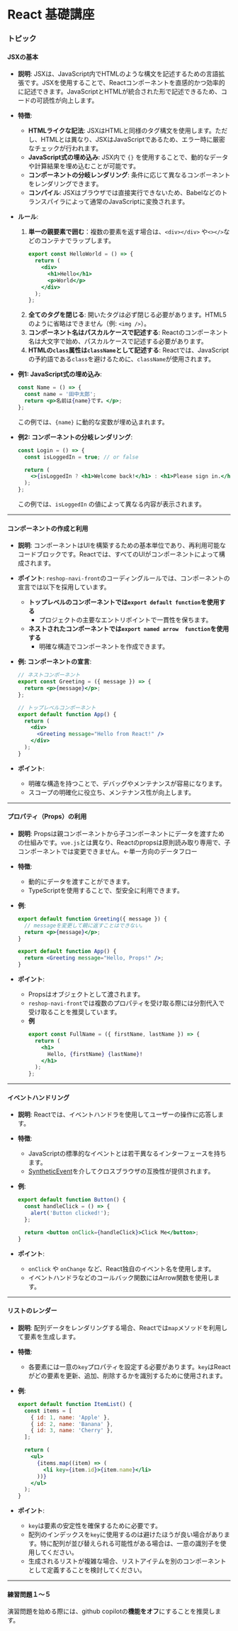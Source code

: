 # React 基礎講座

### トピック

#### JSXの基本

- **説明**:
  JSXは、JavaScript内でHTMLのような構文を記述するための言語拡張です。JSXを使用することで、Reactコンポーネントを直感的かつ効率的に記述できます。JavaScriptとHTMLが統合された形で記述できるため、コードの可読性が向上します。
- **特徴**:

  - **HTMLライクな記法**: JSXはHTMLと同様のタグ構文を使用します。ただし、HTMLとは異なり、JSXはJavaScriptであるため、エラー時に厳密なチェックが行われます。
  - **JavaScript式の埋め込み**: JSX内で `{}` を使用することで、動的なデータや計算結果を埋め込むことが可能です。
  - **コンポーネントの分岐レンダリング**: 条件に応じて異なるコンポーネントをレンダリングできます。
  - **コンパイル**: JSXはブラウザでは直接実行できないため、Babelなどのトランスパイラによって通常のJavaScriptに変換されます。

- **ルール**:

  1. **単一の親要素で囲む**：複数の要素を返す場合は、`<div></div>` や`<></>`などのコンテナでラップします。
     ```jsx
     export const HelloWorld = () => {
       return (
         <div>
           <h1>Hello</h1>
           <p>World</p>
         </div>
       );
     };
     ```
  2. **全てのタグを閉じる**: 開いたタグは必ず閉じる必要があります。HTML5のように省略はできません（例: `<img />`）。
  3. **コンポーネント名はパスカルケースで記述する**: Reactのコンポーネント名は大文字で始め、パスカルケースで記述する必要があります。
  4. **HTMLの`class`属性は`className`として記述する**: Reactでは、JavaScriptの予約語である`class`を避けるために、`className`が使用されます。

- **例1: JavaScript式の埋め込み**:

  ```jsx
  const Name = () => {
    const name = '田中太郎';
    return <p>名前は{name}です。</p>;
  };
  ```

  この例では、`{name}` に動的な変数が埋め込まれます。

- **例2: コンポーネントの分岐レンダリング**:

  ```jsx
  const Login = () => {
    const isLoggedIn = true; // or false

    return (
      <>{isLoggedIn ? <h1>Welcome back!</h1> : <h1>Please sign in.</h1>}</>
    );
  };
  ```

  この例では、`isLoggedIn` の値によって異なる内容が表示されます。

---

#### コンポーネントの作成と利用

- **説明**:
  コンポーネントはUIを構築するための基本単位であり、再利用可能なコードブロックです。Reactでは、すべてのUIがコンポーネントによって構成されます。

- **ポイント**:
  `reshop-navi-front`のコーディングルールでは、コンポーネントの宣言では以下を採用しています。

  - **トップレベルのコンポーネントでは`export default function`を使用する**
    - プロジェクトの主要なエントリポイントで一貫性を保ちます。
  - **ネストされたコンポーネントでは`export named arrow  function`を使用する**
    - 明確な構造でコンポーネントを作成できます。

- **例: コンポーネントの宣言**:

  ```jsx
  // ネストコンポーネント
  export const Greeting = ({ message }) => {
    return <p>{message}</p>;
  };

  // トップレベルコンポーネント
  export default function App() {
    return (
      <div>
        <Greeting message="Hello from React!" />
      </div>
    );
  }
  ```

- **ポイント**:
  - 明確な構造を持つことで、デバッグやメンテナンスが容易になります。
  - スコープの明確化に役立ち、メンテナンス性が向上します。

---

#### プロパティ（Props）の利用

- **説明**:
  Propsは親コンポーネントから子コンポーネントにデータを渡すための仕組みです。`vue.js`とは異なり、Reactのpropsは原則読み取り専用で、子コンポーネントでは変更できません。←単一方向のデータフロー
- **特徴**:

  - 動的にデータを渡すことができます。
  - TypeScriptを使用することで、型安全に利用できます。

- **例**:

  ```jsx
  export default function Greeting({ message }) {
    // messageを変更して親に返すことはできない。
    return <p>{message}</p>;
  }

  export default function App() {
    return <Greeting message="Hello, Props!" />;
  }
  ```

- **ポイント**:
  - Propsはオブジェクトとして渡されます。
  - `reshop-navi-front`では複数のプロパティを受け取る際には分割代入で受け取ることを推奨しています。
  - **例**
    ```jsx
    export const FullName = ({ firstName, lastName }) => {
      return (
        <h1>
          Hello, {firstName} {lastName}!
        </h1>
      );
    };
    ```

---

#### イベントハンドリング

- **説明**:
  Reactでは、イベントハンドラを使用してユーザーの操作に応答します。
- **特徴**:

  - JavaScriptの標準的なイベントとは若干異なるインターフェースを持ちます。
  - [SyntheticEvent](https://ja.react.dev/reference/react-dom/components/common#react-event-object)を介してクロスブラウザの互換性が提供されます。

- **例**:

  ```jsx
  export default function Button() {
    const handleClick = () => {
      alert('Button clicked!');
    };

    return <button onClick={handleClick}>Click Me</button>;
  }
  ```

- **ポイント**:
  - `onClick` や `onChange` など、React独自のイベント名を使用します。
  - イベントハンドラなどのコールバック関数にはArrow関数を使用します。

---

#### リストのレンダー

- **説明**:
  配列データをレンダリングする場合、Reactでは`map`メソッドを利用して要素を生成します。
- **特徴**:

  - 各要素には一意の`key`プロパティを設定する必要があります。`key`はReactがどの要素を更新、追加、削除するかを識別するために使用されます。

- **例**:

  ```jsx
  export default function ItemList() {
    const items = [
      { id: 1, name: 'Apple' },
      { id: 2, name: 'Banana' },
      { id: 3, name: 'Cherry' },
    ];

    return (
      <ul>
        {items.map((item) => (
          <li key={item.id}>{item.name}</li>
        ))}
      </ul>
    );
  }
  ```

- **ポイント**:
  - `key`は要素の安定性を確保するために必要です。
  - 配列のインデックスを`key`に使用するのは避けたほうが良い場合があります。特に配列が並び替えられる可能性がある場合は、一意の識別子を使用してください。
  - 生成されるリストが複雑な場合、リストアイテムを別のコンポーネントとして定義することを検討してください。

---

#### 練習問題１〜５

演習問題を始める際には、github copilotの**機能をオフ**にすることを推奨します。
